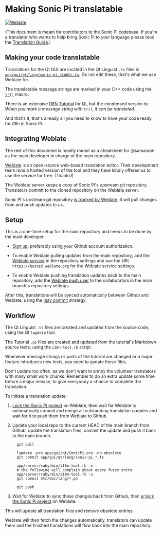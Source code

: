 # Making Sonic Pi translatable

[![Weblate](https://hosted.weblate.org/widgets/sonic-pi/-/svg-badge.svg)](https://hosted.weblate.org/engage/sonic-pi/)

(This document is meant for contributors to the Sonic Pi codebase. If 
you're a translator who wants to help bring Sonic Pi to your language 
please read the [Translation Guide](TRANSLATION.md).)

## Making your code translatable

Translations for the Qt GUI are located in the Qt Linguist `.ts` files 
in [`app/gui/qt/lang/sonic-pi_<LANG>.ts`](./app/gui/qt/lang/). Do not 
edit these, that's what we use Weblate for.

The translatable message strings are marked in your C++ code using the 
[`tr()`](https://wiki.qt.io/QtInternationalization#What_is_tr.28.29.3F) 
macro.

There is an extensive [I18N 
Tutorial](http://doc.qt.io/qt-5/internationalization.html) for Qt, but 
the condensed version is: _When you mark a message string with `tr()`, 
it can be translated._

And that's it, that's already all you need to know to have your code
ready for i18n in Sonic Pi.

## Integrating Weblate

The rest of this document is mostly meant as a cheatsheet for @samaaron
as the main developer in charge of the main repository.

[Weblate](https://weblate.org) is an open-source web-based translation 
editor. Their development team runs a hosted version of the tool and 
they have kindly offered us to use the service for free. (Thanks!)

The Weblate server keeps a copy of Sonic Pi's upstream git repository. 
Translators commit to the cloned repository on the Weblate server.

Sonic Pi's upstream git repository [is tracked by 
Weblate](http://weblate.readthedocs.io/en/latest/admin/continuous.html), 
it will pull changes from and push updates to us.

## Setup

This is a one-time setup for the main repository and needs to be done
by the main developer.

- [Sign up](https://hosted.weblate.org/accounts/register/),
  preferably using your Github account authorization.

- To enable Weblate pulling updates from the main repository, add the
  [Weblate service](https://docs.weblate.org/en/latest/admin/continuous.html#github-setup)
  in the repository settings and use the URL
  `https://hosted.weblate.org` for the Weblate service settings.

- To enable Weblate pushing translation updates back to the main
  repository, add the [Weblate push user](https://github.com/weblate)
  to the collaborators in the main branch's repository settings.

After this, translations will be synced automatically between Github 
and Weblate, using the [lazy 
commit](http://weblate.readthedocs.io/en/latest/admin/continuous.html#lazy-commits) 
strategy.

## Workflow

The Qt Linguist `.ts` files are created and updated from the source 
code, using the Qt `lupdate` tool.

The Tutorial `.po` files are created and updated from the tutorial's
Markdown source texts, using the `i18n-tool.rb` script.

Whenever message strings or parts of the tutorial are changed or a
major feature introduces new texts, you need to update these files.

Don't update too often, as we don't want to annoy the volunteer 
translators with many small work chunks. Remember to do an extra update 
some time before a major release, to give everybody a chance to 
complete the translation.

To initiate a translation update:

1. [Lock the Sonic Pi project](https://hosted.weblate.org/projects/sonic-pi/#repository)
   on Weblate, then wait for Weblate to automatically commit and merge
   all outstanding  translation updates and wait for it to push them from
   Weblate to Github.

2. Update your local repo to the current HEAD of the main branch from
   Github, update the translation files, commit the update and push it
   back to the main branch.

   ```
     git pull

     lupdate -pro app/gui/qt/SonicPi.pro -no-obsolete
     git commit app/gui/qt/lang/sonic-pi_*.ts

     app/server/ruby/bin/i18n-tool.rb -x
     # the following will complain about every fuzzy entry
     app/server/ruby/bin/i18n-tool.rb -u
     git commit etc/doc/lang/*.po
     
     git push
   ```

3. Wait for Weblate to sync these changes back from Github, then
   [unlock the Sonic Pi project](https://hosted.weblate.org/projects/sonic-pi/#repository)
   on Weblate.

This will update all translation files and remove obsolete entries.

Weblate will then fetch the changes automatically, translators can
update them and the finished translations will flow back into the
main repository.
